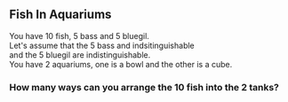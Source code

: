 ## Fish In Aquariums
You have 10 fish, $5$ bass and $5$ bluegil.  
Let's assume that the $5$ bass and indsitinguishable  
and the $5$ bluegil are indistinguishable.  
You have $2$ aquariums, one is a bowl and the other is a cube.
### How many ways can you arrange the $10$ fish into the $2$ tanks?

